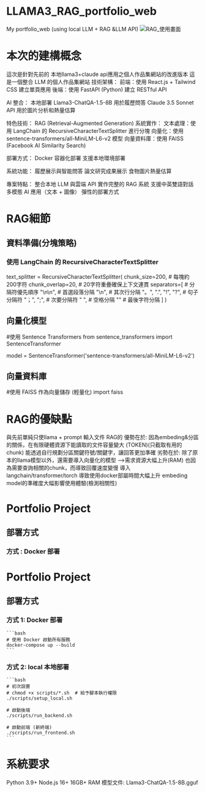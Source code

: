 # LLAMA3_RAG_portfolio_web
 My portfolio_web (using local LLM + RAG &LLM API)
![RAG_使用畫面](https://github.com/user-attachments/assets/99cef215-af72-486f-ab0b-1d74ab422c25)


# 本次的建構概念
這次是針對先前的 本地llama3+claude api應用之個人作品集網站的改進版本
這是一個整合 LLM 的個人作品集網站
技術架構：
    前端：使用 React.js + Tailwind CSS 建立單頁應用
    後端：使用 FastAPI (Python) 建立 RESTful API

AI 整合：
    本地部署 Llama3-ChatQA-1.5-8B 用於履歷問答
    Claude 3.5 Sonnet API 用於圖片分析和熱量估算

特色技術：
RAG (Retrieval-Augmented Generation) 系統實作：
    文本處理：使用 LangChain 的 RecursiveCharacterTextSplitter 進行分塊
    向量化：使用 sentence-transformers/all-MiniLM-L6-v2 模型
    向量資料庫：使用 FAISS (Facebook AI Similarity Search)

部署方式：
    Docker 容器化部署
    支援本地環境部署

系統功能：
    履歷展示與智能問答
    論文研究成果展示
    食物圖片熱量估算

專案特點：
    整合本地 LLM 與雲端 API
    實作完整的 RAG 系統
    支援中英雙語對話
    多模態 AI 應用（文本 + 圖像）
    彈性的部署方式

# RAG細節
## 資料準備(分塊策略)
### 使用 LangChain 的 RecursiveCharacterTextSplitter
text_splitter = RecursiveCharacterTextSplitter(
    chunk_size=200,          # 每塊約200字符
    chunk_overlap=20,        # 20字符重疊確保上下文連貫
    separators=[             # 分隔符優先順序
        "\n\n",             # 首選段落分隔
        "\n",               # 其次行分隔
        "。", ".", "!", "?", # 句子分隔符
        "；", ";",          # 次要分隔符
        " ",               # 空格分隔
        ""                 # 最後字符分隔
    ]
)
## 向量化模型
#使用 Sentence Transformers
from sentence_transformers import SentenceTransformer

model = SentenceTransformer('sentence-transformers/all-MiniLM-L6-v2')
## 向量資料庫
#使用 FAISS 作為向量儲存 (輕量化)
import faiss



# RAG的優缺點
與先前單純只使llama + prompt 輸入文件 
RAG的
優勢在於:
    因為embeding&分區的關係，在有限硬體資源下能讀取的文件容量變大 (TOKEN)(只截取有用的chunk)
    能透過自行規劃分區關鍵符號/關鍵字，讓回答更加準確
劣勢在於:
    除了原本的llama模型以外，還需要導入向量化的模型 -->需求資源大幅上升(RAM)
    也因為需要查詢相關的chunk，而導致回覆速度變慢
    導入langchain/transformer/torch 導致使用docker部屬時間大幅上升
    embeding model的準確度大幅影響使用體驗(檢測相關性)


# Portfolio Project

## 部署方式

### 方式 : Docker 部署

# Portfolio Project

## 部署方式

### 方式 1: Docker 部署
    ```bash
    # 使用 Docker 啟動所有服務
    docker-compose up --build
    ```
### 方式 2: local 本地部署
    ```bash
    # 初次設置
    # chmod +x scripts/*.sh  # 給予腳本執行權限
    ./scripts/setup_local.sh

    # 啟動後端
    ./scripts/run_backend.sh

    # 啟動前端 (新終端)
    ./scripts/run_frontend.sh
    ```

# 系統要求

Python 3.9+
Node.js 16+
16GB+ RAM
模型文件: Llama3-ChatQA-1.5-8B.gguf 


